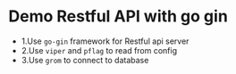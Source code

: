 # Demo Restful API with go gin

- 1.Use `go-gin` framework for Restful api server
- 2.Use `viper` and `pflag` to read from config
- 3.Use `grom` to connect to database
